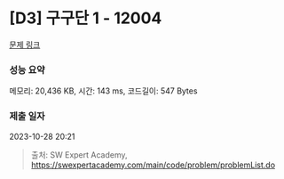 # [D3] 구구단 1 - 12004 

[문제 링크](https://swexpertacademy.com/main/code/problem/problemDetail.do?contestProbId=AXkcWgFa8sADFAS8) 

### 성능 요약

메모리: 20,436 KB, 시간: 143 ms, 코드길이: 547 Bytes

### 제출 일자

2023-10-28 20:21



> 출처: SW Expert Academy, https://swexpertacademy.com/main/code/problem/problemList.do